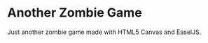 Another Zombie Game
===================

Just another zombie game made with HTML5 Canvas and EaselJS. 
